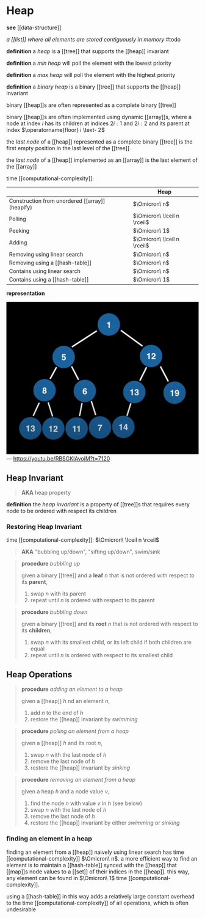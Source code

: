 # Heap

**see** [[data-structure]]

_a [[list]] where all elements are stored contiguously in memory_ #todo

**definition** a _heap_ is a [[tree]] that supports the [[heap]] invariant

**definition** a _min heap_ will poll the element with the lowest priority

**definition** a _max heap_ will poll the element with the highest priority

**definition** a _binary heap_ is a binary [[tree]] that supports the [[heap]] invariant

binary [[heap]]s are often represented as a complete binary [[tree]]

binary [[heap]]s are often implemented using dynamic [[array]]s, where a node at index $i$ has its children at indices $2i : 1$ and $2i : 2$ and its parent at index $\operatorname{floor} i \text- 2$

the _last node_ of a [[heap]] represented as a complete binary [[tree]] is the first empty position in the last level of the [[tree]]

the _last node_ of a [[heap]] implemented as an [[array]] is the last element of the [[array]]

time [[computational-complexity]]:

|                                                 | Heap                        |
| ----------------------------------------------- | --------------------------- |
| Construction from unordered [[array]] (heapify) | $\Omicron\ n$               |
| Polling                                         | $\Omicron\ \lceil n \rceil$ |
| Peeking                                         | $\Omicron\ 1$               |
| Adding                                          | $\Omicron\ \lceil n \rceil$ |
| Removing using linear search                    | $\Omicron\ n$               |
| Removing using a [[hash-table]]                 | $\Omicron\ n$               |
| Contains using linear search                    | $\Omicron\ n$               |
| Contains using a [[hash-table]]                 | $\Omicron\ 1$               |

**representation**

![](20220913201452.png) &mdash; <https://youtu.be/RBSGKlAvoiM?t=7120>

## Heap Invariant

> **AKA** heap property

**definition** the _heap invariant_ is a property of [[tree]]s that requires every node to be ordered with respect its children

### Restoring Heap Invariant

time [[computational-complexity]]: $\Omicron\ \lceil n \rceil$

> **AKA** "bubbling up/down", "sifting up/down", swim/sink

> **procedure** _bubbling up_
>
> given a binary [[tree]] and a **leaf** $n$ that is not ordered with respect to its **parent**,
>
> 1. swap $n$ with its parent
> 2. repeat until $n$ is ordered with respect to its parent

> **procedure** _bubbling down_
>
> given a binary [[tree]] and its **root** $n$ that is not ordered with respect to its **children**,
>
> 1. swap $n$ with its smallest child, or its left child if both children are equal
> 2. repeat until $n$ is ordered with respect to its smallest child

## Heap Operations

> **procedure** _adding an element to a heap_
>
> given a [[heap]] $h$ nd an element $n$,
>
> 1. add $n$ to the end of $h$
> 2. restore the [[heap]] invariant by _swimming_

> **procedure** _polling an element from a heap_
>
> given a [[heap]] $h$ and its root $n$,
>
> 1. swap $n$ with the last node of $h$
> 2. remove the last node of $h$
> 3. restore the [[heap]] invariant by _sinking_

> **procedure** _removing an element from a heap_
>
> given a heap $h$ and a node value $v$,
>
> 1. find the node $n$ with value $v$ in $h$ (see below)
> 2. swap $n$ with the last node of $h$
> 3. remove the last node of $h$
> 4. restore the [[heap]] invariant by either _swimming_ or _sinking_

### finding an element in a heap

finding an element from a [[heap]] naively using linear search has time [[computational-complexity]] $\Omicron\ n$. a more efficient way to find an element is to maintain a [[hash-table]] synced with the [[heap]] that [[map]]s node values to a [[set]] of their indices in the [[heap]]. this way, any element can be found in $\Omicron\ 1$ time [[computational-complexity]].

using a [[hash-table]] in this way adds a relatively large constant overhead to the time [[computational-complexity]] of all operations, which is often undesirable
